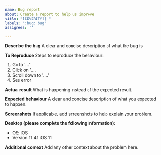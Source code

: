 ```yaml
---
name: Bug report
about: Create a report to help us improve
title: "[SEVERITY]| "
labels: ":bug: bug"
assignees: ''

---
```


**Describe the bug**
A clear and concise description of what the bug is.

**To Reproduce**
Steps to reproduce the behaviour:
1. Go to '...'
2. Click on '....'
3. Scroll down to '....'
4. See error

**Actual result**
What is happening instead of the expected result.

**Expected behaviour**
A clear and concise description of what you expected to happen.

**Screenshots**
If applicable, add screenshots to help explain your problem.

**Desktop (please complete the following information):**
 - OS: iOS
 - Version 11.4.1 iOS 11

**Additional context**
Add any other context about the problem here.

